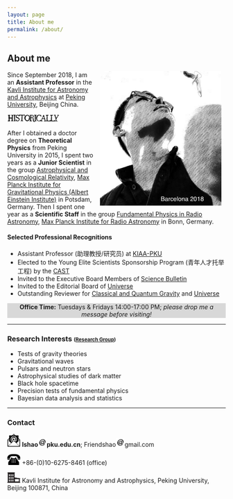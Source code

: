 ```yaml
---
layout: page
title: About me
permalink: /about/
---
```


## About me

<img style="float: right;" src="Barcelona2018.jpeg" width="280" hspace="10"> 

Since September 2018, I am an **Assistant Professor** in the [Kavli Institute
for Astronomy and Astrophysics](http://kiaa.pku.edu.cn/) at [Peking
University](http://www.pku.edu.cn/), Beijing China. 

<img src="historically.png" alt="Historically" style="width: 120px;"/>

After I obtained a doctor degree on **Theoretical Physics** from Peking
University in 2015, I spent two years as a **Junior Scientist** in the group
[Astrophysical and Cosmological
Relativity](http://www.aei.mpg.de/1282161/Astrophysical_and_Cosmological_Relativity),
[Max Planck Institute for Gravitational Physics (Albert Einstein
Institute)](http://www.aei.mpg.de/) in Potsdam, Germany. Then I spent one year
as a **Scientific Staff** in the group [Fundamental Physics in Radio
Astronomy](http://www3.mpifr-bonn.mpg.de/div/fundamental/index.html), [Max
Planck Institute for Radio Astronomy](http://www.mpifr-bonn.mpg.de/2169/en) in
Bonn, Germany. 

#### **Selected Professional Recognitions**

- Assistant Professor (助理教授/研究员) at [KIAA-PKU](http://kiaa.pku.edu.cn/people/lijing-shao-%E9%82%B5%E7%AB%8B%E6%99%B6)
- Elected to the Young Elite Scientists Sponsorship Program (青年人才托举工程) by the [CAST](http://www.cast.org.cn/)
- Invited to the Executive Board Members of [Science Bulletin](https://www.journals.elsevier.com/science-bulletin)
- Invited to the Editorial Board of [Universe](https://www.mdpi.com/journal/universe/editors#editorialboard)
- Outstanding Reviewer for [Classical and Quantum Gravity](https://publishingsupport.iopscience.iop.org/questions/classical-and-quantum-gravity-2018-reviewer-awards/) and [Universe](https://www.mdpi.com/journal/universe/awards/591/download)

<center><p style="background-color: #D8D8D8">
<b>Office Time:</b> Tuesdays & Fridays 14:00-17:00 PM; <i>please drop me a message before visiting!</i>
</p></center>

---

### Research Interests <small><small>([Research Group](https://kiaagravity.github.io))</small></small>

- Tests of gravity theories
- Gravitational waves
- Pulsars and neutron stars
- Astrophysical studies of dark matter
- Black hole spacetime
- Precision tests of fundamental physics
- Bayesian data analysis and statistics

---

### Contact


<img src="email.png" width="30"> **lshao**<img src="at.jpg"
width="20">**pku.edu.cn**; Friendshao<img src="at.jpg" width="20">gmail.com

<img src="phone.png" width="30"> +86-(0)10-6275-8461 (office)

<img src="office.png" width="30"> Kavli Institute for Astronomy and
Astrophysics, Peking University, Beijing 100871, China
